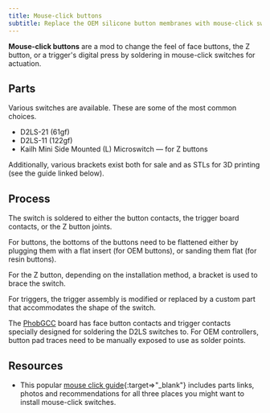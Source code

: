 ```yaml
---
title: Mouse-click buttons
subtitle: Replace the OEM silicone button membranes with mouse-click switches for a clickier feel.
---
```


**Mouse-click buttons** are a mod to change the feel of face buttons, the Z button, or a trigger's digital press by soldering in mouse-click switches for actuation.

## Parts

Various switches are available. These are some of the most common choices.

- D2LS-21 (61gf)
- D2LS-11 (122gf)
- Kailh Mini Side Mounted (L) Microswitch — for Z buttons

Additionally, various brackets exist both for sale and as STLs for 3D printing (see the guide linked below).

## Process

The switch is soldered to either the button contacts, the trigger board contacts, or the Z button joints.

For buttons, the bottoms of the buttons need to be flattened either by plugging them with a flat insert (for OEM buttons), or sanding them flat (for resin buttons).

For the Z button, depending on the installation method, a bracket is used to brace the switch.

For triggers, the trigger assembly is modified or replaced by a custom part that accommodates the shape of the switch.

The [PhobGCC](/boards#phobgcc) board has face button contacts and trigger contacts specially designed for soldering the D2LS switches to. For OEM controllers, button pad traces need to be manually exposed to use as solder points.

## Resources

- This popular [mouse click guide](https://docs.google.com/document/d/1YkUPjrc_Hsnei26CaTdg-Ubucog0JvAj6t0Ued8Bybc){:target=>"\_blank"} includes parts links, photos and recommendations for all three places you might want to install mouse-click switches.
